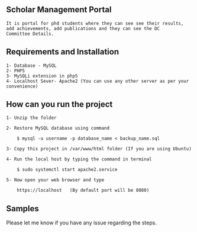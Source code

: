 ## Scholar Management Portal

	It is portal for phd students where they can see see their results, add achievements, add publications and they can see the DC 		Committee Details.

## Requirements and Installation

    1- Database - MySQL
    2- PHP5
    3- MySQLi extension in php5
    4- Localhost Sever- Apache2 (You can use any other server as per your convenience) 

## How can you run the project

    1- Unzip the folder

    2- Restore MySQL database using command
        
        $ mysql -u username -p database_name < backup_name.sql

    3- Copy this project in /var/www/html folder (If you are using Ubuntu)
    
    4- Run the local host by typing the command in terminal

        $ sudo systemctl start apache2.service

    5- Now open your web browser and type

        https://localhost   (By default port will be 8080)


## Samples

Please let me know if you have any issue regarding the steps.
